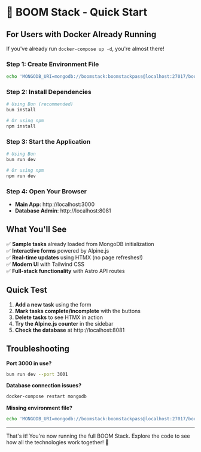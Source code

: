 # 🚀 BOOM Stack - Quick Start

## For Users with Docker Already Running

If you've already run `docker-compose up -d`, you're almost there!

### Step 1: Create Environment File
```bash
echo 'MONGODB_URI=mongodb://boomstack:boomstackpass@localhost:27017/boom-stack-demo?authSource=boom-stack-demo' > .env
```

### Step 2: Install Dependencies
```bash
# Using Bun (recommended)
bun install

# Or using npm
npm install
```

### Step 3: Start the Application
```bash
# Using Bun
bun run dev

# Or using npm  
npm run dev
```

### Step 4: Open Your Browser
- **Main App**: http://localhost:3000
- **Database Admin**: http://localhost:8081

## What You'll See

✅ **Sample tasks** already loaded from MongoDB initialization  
✅ **Interactive forms** powered by Alpine.js  
✅ **Real-time updates** using HTMX (no page refreshes!)  
✅ **Modern UI** with Tailwind CSS  
✅ **Full-stack functionality** with Astro API routes  

## Quick Test

1. **Add a new task** using the form
2. **Mark tasks complete/incomplete** with the buttons
3. **Delete tasks** to see HTMX in action
4. **Try the Alpine.js counter** in the sidebar
5. **Check the database** at http://localhost:8081

## Troubleshooting

**Port 3000 in use?**
```bash
bun run dev --port 3001
```

**Database connection issues?**
```bash
docker-compose restart mongodb
```

**Missing environment file?**
```bash
echo 'MONGODB_URI=mongodb://boomstack:boomstackpass@localhost:27017/boom-stack-demo?authSource=boom-stack-demo' > .env
```

---

That's it! You're now running the full BOOM Stack. Explore the code to see how all the technologies work together! 🎉
